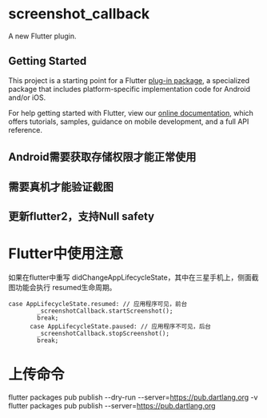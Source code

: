 # screenshot_callback

A new Flutter plugin.

## Getting Started

This project is a starting point for a Flutter
[plug-in package](https://flutter.dev/developing-packages/),
a specialized package that includes platform-specific implementation code for
Android and/or iOS.

For help getting started with Flutter, view our
[online documentation](https://flutter.dev/docs), which offers tutorials,
samples, guidance on mobile development, and a full API reference.

## Android需要获取存储权限才能正常使用

## 需要真机才能验证截图

## 更新flutter2，支持Null safety

# Flutter中使用注意
如果在flutter中重写 didChangeAppLifecycleState，其中在三星手机上，侧面截图功能会执行
resumed生命周期。
```
case AppLifecycleState.resumed: // 应用程序可见，前台
        _screenshotCallback.startScreenshot();
        break;
      case AppLifecycleState.paused: // 应用程序不可见，后台
        _screenshotCallback.stopScreenshot();
        break;
```

# 上传命令
flutter packages pub publish --dry-run --server=https://pub.dartlang.org -v
flutter packages pub publish --server=https://pub.dartlang.org